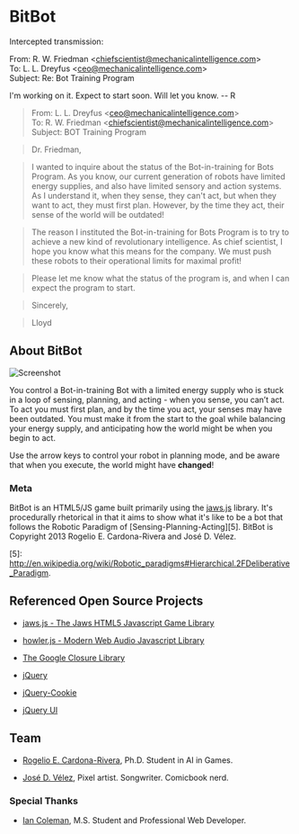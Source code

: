 BitBot
======

Intercepted transmission:

From: R. W. Friedman \<chiefscientist@mechanicalintelligence.com\>  
To: L. L. Dreyfus \<ceo@mechanicalintelligence.com\>  
Subject: Re: Bot Training Program

I'm working on it. Expect to start soon. Will let you know. -- R

>   From: L. L. Dreyfus \<ceo@mechanicalintelligence.com\>  
>   To: R. W. Friedman \<chiefscientist@mechanicalintelligence.com\>  
>   Subject: BOT Training Program

>   Dr. Friedman,

>   I wanted to inquire about the status of the Bot-in-training for Bots
>   Program.  As you know, our current generation of robots have limited energy
>   supplies, and also have limited sensory and action systems.  As I understand
>   it, when they sense, they can't act, but when they want to act, they must
>   first plan. However, by the time they act, their sense of the world will be
>   outdated!

>   The reason I instituted the Bot-in-training for Bots Program is to try to
>   achieve a new kind of revolutionary intelligence.  As chief scientist, I
>   hope you know what this means for the company. We must push these robots to
>   their operational limits for maximal profit!

>   Please let me know what the status of the program is, and when I can expect
>   the program to start.

>   Sincerely,

>   Lloyd

About BitBot 
-------------

![Screenshot](<https://raw.github.com/recardona/BitBot/master/screenshot.png>)

You control a Bot-in-training Bot with a limited energy supply who is stuck in a
loop of sensing, planning, and acting - when you sense, you can’t act.  To act
you must first plan, and by the time you act, your senses may have been
outdated.  You must make it from the start to the goal while balancing your
energy supply, and anticipating how the world might be when you begin to act.

Use the arrow keys to control your robot in planning mode, and be aware that
when you execute, the world might have **changed**!

### Meta

BitBot is an HTML5/JS game built primarily using the [jaws.js][1] library.  It's
procedurally rhetorical in that it aims to show what it's like to be a bot that
follows the Robotic Paradigm of [Sensing-Planning-Acting][5].  BitBot is
Copyright 2013 Rogelio E. Cardona-Rivera and José D. Vélez.

[5]: <http://en.wikipedia.org/wiki/Robotic_paradigms#Hierarchical.2FDeliberative_Paradigm>.

Referenced Open Source Projects
-------------------------------

-   [jaws.js - The Jaws HTML5 Javascript Game Library][1]

[1]: <http://jawsjs.com/>

-   [howler.js - Modern Web Audio Javascript Library][2]

[2]: <http://goldfirestudios.com/blog/104/howler.js-Modern-Web-Audio-Javascript-Library>

-   [The Google Closure Library][3]

[3]: <http://developers.google.com/closure/library/>

-   [jQuery][4]

[4]: <http://jquery.com/>

-   [jQuery-Cookie][7]

[7]: <http://github.com/carhartl/jquery-cookie>

-   [jQuery UI][8]

[8]: <http://jqueryui.com/>



Team
----

-   [Rogelio E. Cardona-Rivera](<http://twitter.com/recardona>), Ph.D. Student
    in AI in Games.

-   [José D. Vélez](<http://twitter.com/danivive>), Pixel artist. Songwriter.
    Comicbook nerd.



### Special Thanks

-   [Ian Coleman](<http://twitter.com/iancoleman>), M.S. Student and
    Professional Web Developer.


